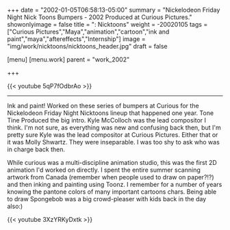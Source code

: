 +++
date = "2002-01-05T06:58:13-05:00"
summary = "Nickelodeon Friday Night Nick Toons Bumpers - 2002 Produced at Curious Pictures."
showonlyimage = false
title = ": Nicktoons"
weight = -20020105
tags = ["Curious Pictures","Maya","animation","cartoon","ink and paint","maya","aftereffects","Internship"]
image = "img/work/nicktoons/nicktoons_header.jpg"
draft = false

[menu]
  [menu.work]
    parent = "work_2002"

+++

{{< youtube 5qP7fOdbrAo >}}

---

Ink and paint!
Worked on these series of bumpers at Curious for the Nickelodeon Friday Night Nicktoons lineup that happened one year. Tone Tine Produced the big intro. Kyle McColloch was the lead compositor I think. I'm not sure, as everything was new and confusing back then, but I'm pretty sure Kyle was the lead compositor at Curious Pictures. Either that or it was Molly Shwartz. They were inseparable. I was too shy to ask who was in charge back then.

While curious was a multi-discipline animation studio, this was the first 2D animation I'd worked on directly. I spent the entire summer scanning artwork from Canada (remember when people used to draw on paper?!?) and then inking and painting using Toonz. I remember for a number of years knowing the pantone colors of many important cartoons chars. Being able to draw Spongebob was a big crowd-pleaser with kids back in the day also:)


{{< youtube 3XzYRKyDxtk >}}
